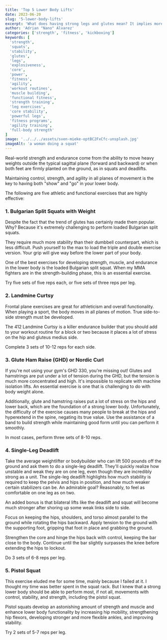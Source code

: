 ```yaml
---
title: 'Top 5 Lower Body Lifts'
date: 2023-06-20
slug: '5-lower-body-lifts'
excerpt: 'What does having strong legs and glutes mean? It implies more than just being able to move heavy weights.'
author: 'Adrian "Nano" Alvarez'
categories: ['strength', 'fitness', 'kickboxing']
keywords: [
  'strength',
  'squats',
  'stability',
  'glutes',
  'legs',
  'explosiveness',
  'core',
  'power',
  'fitness',
  'agility',
  'workout routines',
  'muscle building',
  'functional fitness',
  'strength training',
  'leg exercises',
  'core stability',
  'powerful legs',
  'fitness programs',
  'agility training',
  'full-body strength'
]
image: '../../../assets/sven-mieke-optBC2FxCfc-unsplash.jpg'
imageAlt: 'a woman doing a squat'
---
```


Real-world strength and endurance come from the ability to move heavy weights outside the typical sagittal plane (forward and backward) or when both feet are firmly planted on the ground, as in squats and deadlifts.

Maintaining control, strength, and agility in all planes of movement is the key to having both "show" and "go" in your lower body.

The following are five athletic and functional exercises that are highly effective:

### 1. Bulgarian Split Squats with Weight
Despite the fact that the trend of glutes has certainly made them popular. Why? Because it's extremely challenging to perform loaded Bulgarian split squats.

They require much more stability than their dumbbell counterpart, which is less difficult. Push yourself to the max to load the triple and double exercise version. Your grip will give way before the lower part of your body.

One of the best exercises for developing strength, muscle, and endurance in the lower body is the loaded Bulgarian split squat. When my MMA fighters are in the strength-building phase, this is an essential exercise.

Try five sets of five reps each, or five sets of three reps per leg.

### 2. Landmine Curtsy
Frontal plane exercises are great for athleticism and overall functionality. When playing a sport, the body moves in all planes of motion. True side-to-side strength must be developed.

The 412 Landmine Curtsy is a killer endurance builder that you should add to your workout routine for a block or two because it places a lot of stress on the hip and gluteus medius side.

Complete 3 sets of 10-12 reps for each side.

### 3. Glute Ham Raise (GHD) or Nordic Curl
If you're not using your gym's GHD 330, you're missing out! Glutes and hamstrings are put under a lot of tension during the GHD, but the tension is much more concentrated and high. It's impossible to replicate with machine isolation lifts. An essential exercise is one that is challenging to do with body weight alone.

Additionally, glute and hamstring raises put a lot of stress on the hips and lower back, which are the foundation of a strong lower body. Unfortunately, the difficulty of the exercise causes many people to break at the hips and hyperextend in the spine, negating its true value.
Use the assistance of a band to build strength while maintaining good form until you can perform it smoothly.

In most cases, perform three sets of 8-10 reps.

### 4. Single-Leg Deadlift
Take the average weightlifter or bodybuilder who can lift 500 pounds off the ground and ask them to do a single-leg deadlift. They'll quickly realize how unstable and weak they are on one leg, even though they are incredibly strong as a unit. The single-leg deadlift highlights how much stability is required to keep the pelvis and hips in position, and how much weaker certain stabilizers can be. An admirable goal? Reasonably, to feel as comfortable on one leg as on two.

An added bonus is that bilateral lifts like the deadlift and squat will become much stronger after shoring up some weak links side to side.

Focus on keeping the hips, shoulders, and torso almost parallel to the ground while rotating the hips backward. Apply tension to the ground with the supporting foot, gripping that foot in place and grabbing the ground.

Strengthen the core and hinge the hips back with control, keeping the bar close to the body. Continue until the bar slightly surpasses the knee before extending the hips to lockout.

Do 3 sets of 6-8 reps per leg.

### 5. Pistol Squat
This exercise eluded me for some time, mainly because I failed at it. I thought my time was better spent in the squat rack. But I knew that a strong lower body should be able to perform most, if not all, movements with control, stability, and strength, including the pistol squat.

Pistol squats develop an astonishing amount of strength and muscle and enhance lower body functionality by increasing hip mobility, strengthening hip flexors, developing stronger and more flexible ankles, and improving stability.

Try 2 sets of 5-7 reps per leg.

